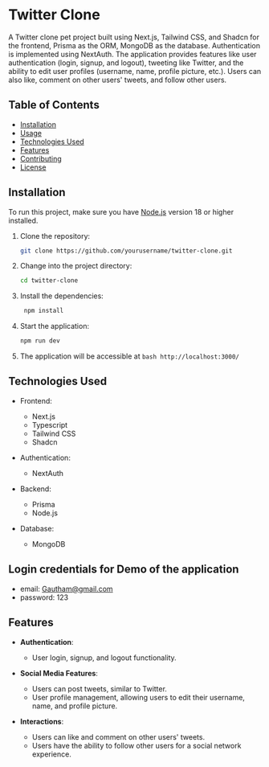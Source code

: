 # Twitter Clone

A Twitter clone pet project built using Next.js, Tailwind CSS, and Shadcn for the frontend, Prisma as the ORM, MongoDB as the database. Authentication is implemented using NextAuth. The application provides features like user authentication (login, signup, and logout), tweeting like Twitter, and the ability to edit user profiles (username, name, profile picture, etc.). Users can also like, comment on other users' tweets, and follow other users.

## Table of Contents

- [Installation](#installation)
- [Usage](#usage)
- [Technologies Used](#technologies-used)
- [Features](#features)
- [Contributing](#contributing)
- [License](#license)

## Installation

To run this project, make sure you have [Node.js](https://nodejs.org/) version 18 or higher installed.

1. Clone the repository:

   ```bash
   git clone https://github.com/yourusername/twitter-clone.git
   ```

2. Change into the project directory:

   ```bash
   cd twitter-clone
   ```

3. Install the dependencies:
   ```bash
    npm install
   ```
4. Start the application:
   ```bash
   npm run dev
   ```
5. The application will be accessible at
   `bash
http://localhost:3000/
`

## Technologies Used

- Frontend:

  - Next.js
  - Typescript
  - Tailwind CSS
  - Shadcn

- Authentication:

  - NextAuth

- Backend:

  - Prisma
  - Node.js

- Database:

  - MongoDB

## Login credentials for Demo of the application
 - email: Gautham@gmail.com
 - password: 123

## Features

- **Authentication**:

  - User login, signup, and logout functionality.

- **Social Media Features**:

  - Users can post tweets, similar to Twitter.
  - User profile management, allowing users to edit their username, name, and profile picture.

- **Interactions**:
  - Users can like and comment on other users' tweets.
  - Users have the ability to follow other users for a social network experience.
